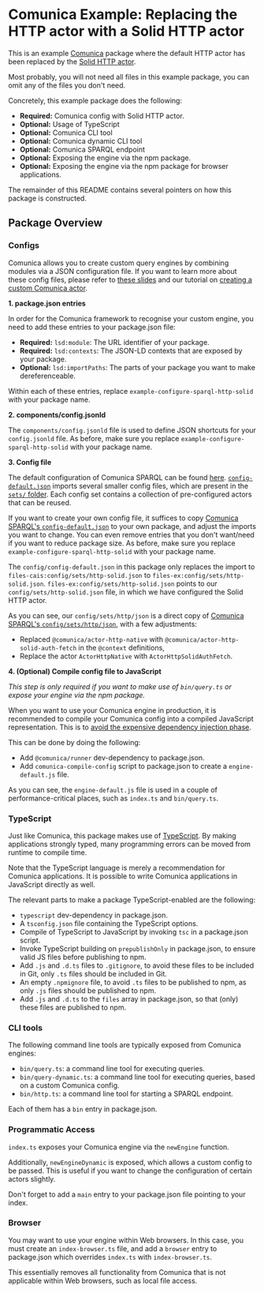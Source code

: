 # Comunica Example: Replacing the HTTP actor with a Solid HTTP actor

This is an example [Comunica](https://github.com/comunica/comunica) package where the default HTTP actor has been replaced by the [Solid HTTP actor](https://github.com/comunica/actor-http-solid-auth-fetch).

Most probably, you will not need all files in this example package,
you can omit any of the files you don't need.

Concretely, this example package does the following:
* **Required:** Comunica config with Solid HTTP actor.
* **Optional:** Usage of TypeScript
* **Optional:** Comunica CLI tool
* **Optional:** Comunica dynamic CLI tool
* **Optional:** Comunica SPARQL endpoint
* **Optional:** Exposing the engine via the npm package.
* **Optional:** Exposing the engine via the npm package for browser applications.

The remainder of this README contains several pointers on how this package is constructed.

## Package Overview

### Configs

Comunica allows you to create custom query engines by combining modules via a JSON configuration file.
If you want to learn more about these config files, please refer to [these slides](https://comunica.github.io/Tutorial-ESWC2019-Comunica-Advanced-Slides/)
and our tutorial on [creating a custom Comunica actor](https://github.com/comunica/Tutorial-Comunica-Reduced-Actor/wiki/Comunica-tutorial:-Creating-a-REDUCED-actor).

**1. package.json entries**

In order for the Comunica framework to recognise your custom engine,
you need to add these entries to your package.json file:

* **Required:** `lsd:module`: The URL identifier of your package.
* **Required:** `lsd:contexts`: The JSON-LD contexts that are exposed by your package.
* **Optional:** `lsd:importPaths`: The parts of your package you want to make dereferenceable.

Within each of these entries, replace `example-configure-sparql-http-solid` with your package name.

**2. components/config.jsonld**

The `components/config.jsonld` file is used to define JSON shortcuts for your `config.jsonld` file.
As before, make sure you replace `example-configure-sparql-http-solid` with your package name.

**3. Config file**

The default configuration of Comunica SPARQL can be found [here](https://github.com/comunica/comunica/tree/master/packages/actor-init-sparql/config).
[`config-default.json`](https://github.com/comunica/comunica/blob/master/packages/actor-init-sparql/config/config-default.json)
imports several smaller config files, which are present in the [`sets/` folder](https://github.com/comunica/comunica/tree/master/packages/actor-init-sparql/config/sets).
Each config set contains a collection of pre-configured actors that can be reused.

If you want to create your own config file, it suffices to copy [Comunica SPARQL's `config-default.json`](https://github.com/comunica/comunica/blob/master/packages/actor-init-sparql/config/config-default.json)
to your own package, and adjust the imports you want to change.
You can even remove entries that you don't want/need if you want to reduce package size.
As before, make sure you replace `example-configure-sparql-http-solid` with your package name.

The `config/config-default.json` in this package only replaces the import to `files-cais:config/sets/http-solid.json`
to `files-ex:config/sets/http-solid.json`.
`files-ex:config/sets/http-solid.json` points to our `config/sets/http-solid.json` file,
in which we have configured the Solid HTTP actor. 

As you can see, our `config/sets/http/json` is a direct copy of [Comunica SPARQL's `config/sets/http/json`](https://github.com/comunica/comunica/blob/master/packages/actor-init-sparql/config/sets/http.json),
with a few adjustments:

* Replaced `@comunica/actor-http-native` with `@comunica/actor-http-solid-auth-fetch` in the `@context` definitions,
* Replace the actor `ActorHttpNative` with `ActorHttpSolidAuthFetch`. 

**4. (Optional) Compile config file to JavaScript**

*This step is only required if you want to make use of `bin/query.ts` or expose your engine via the npm package.*

When you want to use your Comunica engine in production,
it is recommended to compile your Comunica config into a compiled JavaScript representation.
This is to [avoid the expensive dependency injection phase](https://componentsjs.readthedocs.io/en/latest/compilation/).

This can be done by doing the following:

* Add `@comunica/runner` dev-dependency to package.json.
* Add `comunica-compile-config` script to package.json to create a `engine-default.js` file.

As you can see, the `engine-default.js` file is used in a couple of performance-critical places,
such as `index.ts` and `bin/query.ts`.

### TypeScript

Just like Comunica, this package makes use of [TypeScript](https://www.typescriptlang.org/).
By making applications strongly typed, many programming errors can be moved from runtime to compile time.

Note that the TypeScript language is merely a recommendation for Comunica applications.
It is possible to write Comunica applications in JavaScript directly as well.

The relevant parts to make a package TypeScript-enabled are the following:

* `typescript` dev-dependency in package.json.
* A `tsconfig.json` file containing the TypeScript options.
* Compile of TypeScript to JavaScript by invoking `tsc` in a package.json script.
* Invoke TypeScript building on `prepublishOnly` in package.json, to ensure valid JS files before publishing to npm.
* Add `.js` and `.d.ts` files to `.gitignore`, to avoid these files to be included in Git, only `.ts` files should be included in Git.
* An empty `.npmignore` file, to avoid `.ts` files to be published to npm, as only `.js` files should be published to npm.
* Add `.js` and `.d.ts` to the `files` array in package.json, so that (only) these files are published to npm.

### CLI tools

The following command line tools are typically exposed from Comunica engines:

* `bin/query.ts`: a command line tool for executing queries.
* `bin/query-dynamic.ts`: a command line tool for executing queries, based on a custom Comunica config.
* `bin/http.ts`: a command line tool for starting a SPARQL endpoint.

Each of them has a `bin` entry in package.json.

### Programmatic Access

`index.ts` exposes your Comunica engine via the `newEngine` function.

Additionally, `newEngineDynamic` is exposed, which allows a custom config to be passed.
This is useful if you want to change the configuration of certain actors slightly.

Don't forget to add a `main` entry to your package.json file pointing to your index.

### Browser

You may want to use your engine within Web browsers.
In this case, you must create an `index-browser.ts` file,
and add a `browser` entry to package.json which overrides `index.ts` with `index-browser.ts`.

This essentially removes all functionality from Comunica that is not applicable within Web browsers,
such as local file access.

